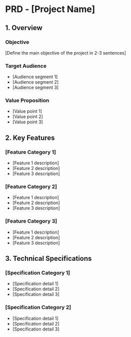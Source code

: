 # PRD - [Project Name]

## 1. Overview

### Objective

[Define the main objective of the project in 2-3 sentences]

### Target Audience

- [Audience segment 1]
- [Audience segment 2]
- [Audience segment 3]

### Value Proposition

- [Value point 1]
- [Value point 2]
- [Value point 3]

## 2. Key Features

### [Feature Category 1]

- [Feature 1 description]
- [Feature 2 description]
- [Feature 3 description]

### [Feature Category 2]

- [Feature 1 description]
- [Feature 2 description]
- [Feature 3 description]

### [Feature Category 3]

- [Feature 1 description]
- [Feature 2 description]
- [Feature 3 description]

## 3. Technical Specifications

### [Specification Category 1]

- [Specification detail 1]
- [Specification detail 2]
- [Specification detail 3]

### [Specification Category 2]

- [Specification detail 1]
- [Specification detail 2]
- [Specification detail 3]
